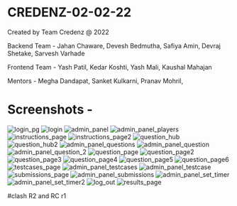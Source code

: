# CREDENZ-02-02-22
Created by Team Credenz @ 2022

Backend Team - Jahan Chaware, Devesh Bedmutha, Safiya Amin, Devraj Shetake, Sarvesh Varhade

Frontend Team - Yash Patil, Kedar Koshti, Yash Mali, Kaushal Mahajan

Mentors - Megha Dandapat, Sanket Kulkarni, Pranav Mohril,

# Screenshots -

<img src="./Screenshots/Login_pg.png" alt="login_pg" >
<img src="./Screenshots/login.png" alt="login" >
<img src="./Screenshots/admin_panel.png" alt="admin_panel" >
<img src="./Screenshots/admin_panel_players.png" alt="admin_panel_players" >
<img src="./Screenshots/instructions_page.png" alt="instructions_page" >
<img src="./Screenshots/instructions_page2.png" alt="instructions_page2" >
<img src="./Screenshots/question_hub.png" alt="question_hub" >
<img src="./Screenshots/question_hub2.png" alt="question_hub2" >
<img src="./Screenshots/admin_panel_questions.png" alt="admin_panel_questions" >
<img src="./Screenshots/admin_panel_question.png" alt="admin_panel_question" >
<img src="./Screenshots/admin_panel_question_2.png" alt="admin_panel_question_2" >
<img src="./Screenshots/question_page.png" alt="question_page" >
<img src="./Screenshots/question_page2.png" alt="question_page2" >
<img src="./Screenshots/question_page3.png" alt="question_page3" >
<img src="./Screenshots/question_page4.png" alt="question_page4" >
<img src="./Screenshots/question_page5.png" alt="question_page5" >
<img src="./Screenshots/question_page6.png" alt="question_page6" >
<img src="./Screenshots/testcases_page.png" alt="testcases_page" >
<img src="./Screenshots/admin_panel_testcases.png" alt="admin_panel_testcases" >
<img src="./Screenshots/admin_panel_testcase.png" alt="admin_panel_testcase" >
<img src="./Screenshots/submissions_page.png" alt="submissions_page" >
<img src="./Screenshots/admin_panel_submissions.png" alt="admin_panel_submissions" >
<img src="./Screenshots/admin_panel_set_timer.png" alt="admin_panel_set_timer" >
<img src="./Screenshots/admin_panel_set_timer2.png" alt="admin_panel_set_timer2" >
<img src="./Screenshots/log_out.png" alt="log_out" >
<img src="./Screenshots/results_page.png" alt="results_page" >

#clash R2 and RC r1
